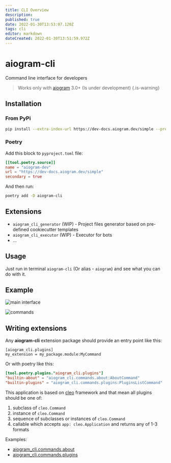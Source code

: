 ```yaml
---
title: CLI Overview
description: 
published: true
date: 2022-01-30T13:53:07.120Z
tags: cli
editor: markdown
dateCreated: 2022-01-30T13:51:59.972Z
---
```


# aiogram-cli

Command line interface for developers

 
> Works only with [aiogram](https://github.com/aiogram/aiogram) 3.0+ (Is under development)
{.is-warning}

## Installation

### From PyPi
```bash
pip install --extra-index-url https://dev-docs.aiogram.dev/simple --pre aiogram-cli
```

### Poetry

Add this block to `pyproject.toml` file:
```toml
[[tool.poetry.source]]
name = "aiogram-dev"
url = "https://dev-docs.aiogram.dev/simple"
secondary = true
```

And then run:
```bash
poetry add -D aiogram-cli
```

## Extensions

- `aiogram_cli_generator` (WIP) - Project files generator based on pre-defined cookiecutter templates
- `aiogram_cli_executor` (WIP) - Executor for bots
- ...

## Usage

Just run in terminal `aiogram-cli` (Or alias - `aiogram`) and see what you can do with it.

## Example

![main interface](https://github.com/aiogram/cli/raw/v0.0.1a3/assets/cli.png)

![commands](https://github.com/aiogram/cli/raw/v0.0.1a3/assets/commands.png)


## Writing extensions

Any **aiogram-cli** extension package should provide an entry point like this:
```
[aiogram_cli.plugins]
my_extension = my_package.module:MyCommand
```

Or with poetry like this:
```toml
[tool.poetry.plugins."aiogram_cli.plugins"]
"builtin-about" = "aiogram_cli.commands.about:AboutCommand"
"builtin-plugins" = "aiogram_cli.commands.plugins:PluginsListCommand"
```

This application is based on [cleo](https://cleo.readthedocs.io/en/latest/) framework and that mean all plugins should be one of:
1. subclass of `cleo.Command`
1. instance of `cleo.Command`
1. sequence of subclasses or instances of `cleo.Command`
1. callable which accepts `app: cleo.Application` and returns any of 1-3 formats

Examples:
- [aiogram_cli.commands.about](https://github.com/aiogram/cli/blob/master/aiogram_cli/commands/about.py)
- [aiogram_cli.commands.plugins](https://github.com/aiogram/cli/blob/master/aiogram_cli/commands/plugins.py)
